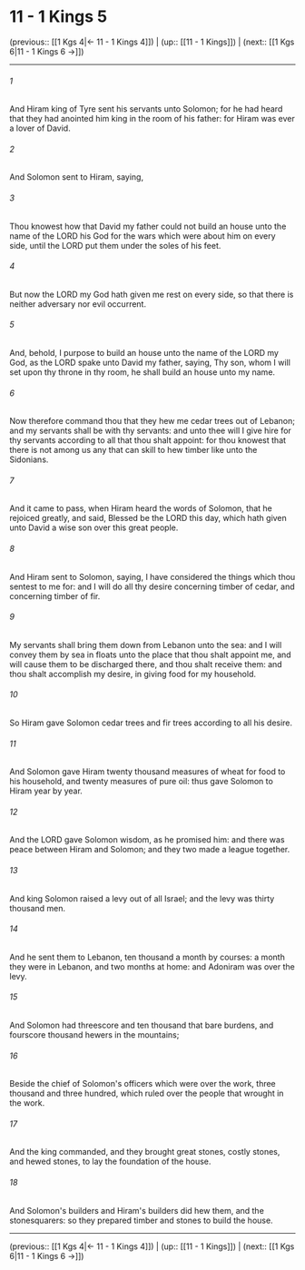 # 11 - 1 Kings 5

(previous:: [[1 Kgs 4|← 11 - 1 Kings 4]]) | (up:: [[11 - 1 Kings]]) | (next:: [[1 Kgs 6|11 - 1 Kings 6 →]])

***


###### 1 
And Hiram king of Tyre sent his servants unto Solomon; for he had heard that they had anointed him king in the room of his father: for Hiram was ever a lover of David. 

###### 2 
And Solomon sent to Hiram, saying, 

###### 3 
Thou knowest how that David my father could not build an house unto the name of the LORD his God for the wars which were about him on every side, until the LORD put them under the soles of his feet. 

###### 4 
But now the LORD my God hath given me rest on every side, so that there is neither adversary nor evil occurrent. 

###### 5 
And, behold, I purpose to build an house unto the name of the LORD my God, as the LORD spake unto David my father, saying, Thy son, whom I will set upon thy throne in thy room, he shall build an house unto my name. 

###### 6 
Now therefore command thou that they hew me cedar trees out of Lebanon; and my servants shall be with thy servants: and unto thee will I give hire for thy servants according to all that thou shalt appoint: for thou knowest that there is not among us any that can skill to hew timber like unto the Sidonians. 

###### 7 
And it came to pass, when Hiram heard the words of Solomon, that he rejoiced greatly, and said, Blessed be the LORD this day, which hath given unto David a wise son over this great people. 

###### 8 
And Hiram sent to Solomon, saying, I have considered the things which thou sentest to me for: and I will do all thy desire concerning timber of cedar, and concerning timber of fir. 

###### 9 
My servants shall bring them down from Lebanon unto the sea: and I will convey them by sea in floats unto the place that thou shalt appoint me, and will cause them to be discharged there, and thou shalt receive them: and thou shalt accomplish my desire, in giving food for my household. 

###### 10 
So Hiram gave Solomon cedar trees and fir trees according to all his desire. 

###### 11 
And Solomon gave Hiram twenty thousand measures of wheat for food to his household, and twenty measures of pure oil: thus gave Solomon to Hiram year by year. 

###### 12 
And the LORD gave Solomon wisdom, as he promised him: and there was peace between Hiram and Solomon; and they two made a league together. 

###### 13 
And king Solomon raised a levy out of all Israel; and the levy was thirty thousand men. 

###### 14 
And he sent them to Lebanon, ten thousand a month by courses: a month they were in Lebanon, and two months at home: and Adoniram was over the levy. 

###### 15 
And Solomon had threescore and ten thousand that bare burdens, and fourscore thousand hewers in the mountains; 

###### 16 
Beside the chief of Solomon's officers which were over the work, three thousand and three hundred, which ruled over the people that wrought in the work. 

###### 17 
And the king commanded, and they brought great stones, costly stones, and hewed stones, to lay the foundation of the house. 

###### 18 
And Solomon's builders and Hiram's builders did hew them, and the stonesquarers: so they prepared timber and stones to build the house.

***

(previous:: [[1 Kgs 4|← 11 - 1 Kings 4]]) | (up:: [[11 - 1 Kings]]) | (next:: [[1 Kgs 6|11 - 1 Kings 6 →]])
